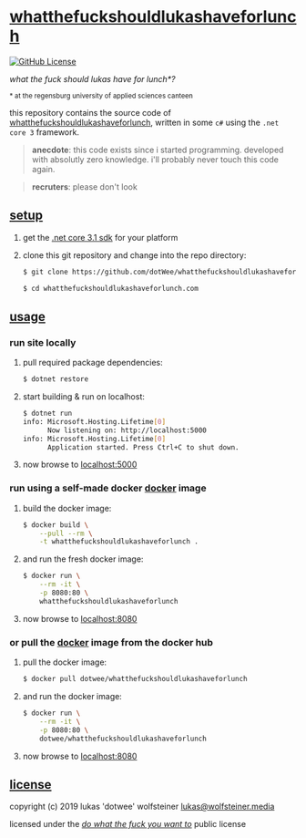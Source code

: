# [whatthefuckshouldlukashaveforlunch](https://whatthefuckshouldlukashaveforlunch.com/)

[![GitHub License](https://img.shields.io/github/license/dotWee/startpage)](https://github.com/dotWee/whatthefuckshouldlukashaveforlunch.com/blob/master/LICENSE)

_what the fuck should lukas have for lunch*?_

<sub>* at the regensburg university of applied sciences canteen </sub>

this repository contains the source code of [whatthefuckshouldlukashaveforlunch](https://whatthefuckshouldlukashaveforlunch.com/), written in some `c#` using the `.net core 3` framework.

> **anecdote**: this code exists since i started programming. developed with absolutly zero knowledge. i'll probably never touch this code again.

> **recruters**: please don't look

## [setup](#setup)

1. get the [.net core 3.1 sdk](https://dotnet.microsoft.com/download/) for your platform

2. clone this git repository and change into the repo directory:

    ```bash
    $ git clone https://github.com/dotWee/whatthefuckshouldlukashaveforlunch.com

    $ cd whatthefuckshouldlukashaveforlunch.com
    ```

## [usage](#usage)

### run site locally

1. pull required package dependencies:

    ```bash
    $ dotnet restore
    ```

2. start building & run on localhost:

    ```bash
    $ dotnet run
    info: Microsoft.Hosting.Lifetime[0]
          Now listening on: http://localhost:5000
    info: Microsoft.Hosting.Lifetime[0]
          Application started. Press Ctrl+C to shut down.
    ```

3. now browse to [localhost:5000](http://localhost:5000)

### run using a self-made docker [docker](https://www.docker.com/) image

1. build the docker image:

    ```bash
    $ docker build \
        --pull --rm \
        -t whatthefuckshouldlukashaveforlunch .
    ```

2. and run the fresh docker image:

    ```bash
    $ docker run \
        --rm -it \
        -p 8080:80 \
        whatthefuckshouldlukashaveforlunch
    ```

3. now browse to [localhost:8080](http://localhost:8080)

### or pull the [docker](https://www.docker.com/) image from the docker hub

1. pull the docker image:

    ```bash
    $ docker pull dotwee/whatthefuckshouldlukashaveforlunch
    ```

2. and run the docker image:

    ```bash
    $ docker run \
        --rm -it \
        -p 8080:80 \
        dotwee/whatthefuckshouldlukashaveforlunch
    ```

3. now browse to [localhost:8080](http://localhost:8080)

## [license](#license)

copyright (c) 2019 lukas 'dotwee' wolfsteiner <lukas@wolfsteiner.media>

licensed under the [_do what the fuck you want to_](/LICENSE) public license